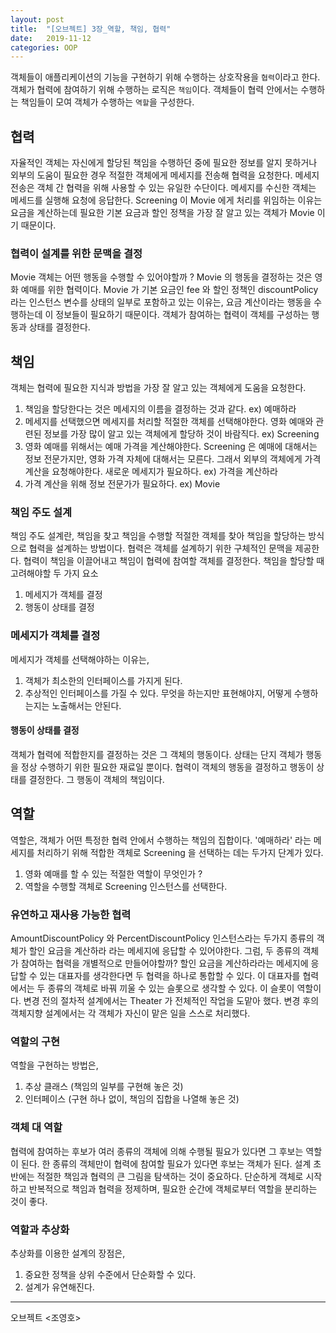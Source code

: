 ```yaml
---
layout: post
title:  "[오브젝트] 3장_역할, 책임, 협력"
date:   2019-11-12
categories: OOP
---
```


객체들이 애플리케이션의 기능을 구현하기 위해 수행하는 상호작용을 `협력`이라고 한다. 
객체가 협력에 참여하기 위해 수행하는 로직은 `책임`이다. 
객체들이 협력 안에서는 수행하는 책임들이 모여 객체가 수행하는 `역할`을 구성한다.

## 협력

자율적인 객체는 자신에게 할당된 책임을 수행하던 중에 필요한 정보를 알지 못하거나 외부의 도움이 필요한 경우 적절한 객체에게 메세지를 전송해 협력을 요청한다. 
메세지 전송은 객체 간 협력을 위해 사용할 수 있는 유일한 수단이다. 
메세지를 수신한 객체는 메세드를 실행해 요청에 응답한다. 
Screening 이 Movie 에게 처리를 위임하는 이유는 요금을 계산하는데 필요한 기본 요금과 할인 정책을 가장 잘 알고 있는 객체가 Movie 이기 때문이다.

### 협력이 설계를 위한 문맥을 결정
Movie 객체는 어떤 행동을 수행할 수 있어야할까 ?
Movie 의 행동을 결정하는 것은 영화 예매를 위한 협력이다.
Movie 가 기본 요금인 fee 와 할인 정책인 discountPolicy 라는 인스턴스 변수를 상태의 일부로 포함하고 있는 이유는, 요금 계산이라는 행동을 수행하는데 이 정보들이 필요하기 때문이다.
객체가 참여하는 협력이 객체를 구성하는 행동과 상태를 결정한다.

## 책임

객체는 협력에 필요한 지식과 방법을 가장 잘 알고 있는 객체에게 도움을 요청한다. 

1. 책임을 할당한다는 것은 메세지의 이름을 결정하는 것과 같다. ex) 예매하라
2. 메세지를 선택했으면 메세지를 처리할 적절한 객체를 선택해야한다. 영화 예매와 관련된 정보를 가장 많이 알고 있는 객체에게 할당하 것이 바람직다. ex) Screening
3. 영화 예매를 위해서는 예매 가격을 계산해야한다. Screening 은 예매에 대해서는 정보 전문가지만, 영화 가격 자체에 대해서는 모른다. 그래서 외부의 객체에게 가격 계산을 요청해야한다. 새로운 메세지가 필요하다. ex) 가격을 계산하라
4. 가격 계산을 위해 정보 전문가가 필요하다. ex) Movie

### 책임 주도 설계

책임 주도 설계란, 책임을 찾고 책임을 수행할 적절한 객체를 찾아 책임을 할당하는 방식으로 협력을 설계하는 방법이다.
협력은 객체를 설계하기 위한 구체적인 문맥을 제공한다. 협력이 책임을 이끌어내고 책임이 협력에 참여할 객체를 결정한다.
책임을 할당할 때 고려해야할 두 가지 요소

1. 메세지가 객체를 결정
2. 행동이 상태를 결정

### 메세지가 객체를 결정

메세지가 객체를 선택해야하는 이유는,

1. 객체가 최소한의 인터페이스를 가지게 된다. 
2. 추상적인 인터페이스를 가질 수 있다. 무엇을 하는지만 표현해야지, 어떻게 수행하는지는 노출해서는 안된다.

#### 행동이 상태를 결정

객체가 협력에 적합한지를 결정하는 것은 그 객체의 행동이다. 
상태는 단지 객체가 행동을 정상 수행하기 위한 필요한 재료일 뿐이다.
협력이 객체의 행동을 결정하고 행동이 상태를 결정한다. 
그 행동이 객체의 책임이다.

## 역할

역할은, 객체가 어떤 특정한 협력 안에서 수행하는 책임의 집합이다.
'예매하라' 라는 메세지를 처리하기 위해 적합한 객체로 Screening 을 선택하는 데는 두가지 단계가 있다.

1. 영화 예매를 할 수 있는 적절한 역할이 무엇인가 ?
2. 역할을 수행할 객체로 Screening 인스턴스를 선택한다.

### 유연하고 재사용 가능한 협력

AmountDiscountPolicy 와 PercentDiscountPolicy 인스턴스라는 두가지 종류의 객체가 할인 요금을 계산하라 라는 메세지에 응답할 수 있어야한다. 
그럼, 두 종류의 객체가 참여하는 협력을 개별적으로 만들어야할까?
할인 요금을 계산하라라는 메세지에 응답할 수 있는 대표자를 생각한다면 두 협력을 하나로 통합할 수 있다. 
이 대표자를 협력에서는 두 종류의 객체로 바꿔 끼울 수 있는 슬롯으로 생각할 수 있다. 이 슬롯이 역할이다.
변경 전의 절차적 설계에서는 Theater 가 전체적인 작업을 도맡아 했다. 변경 후의 객체지향 설계에서는 각 객체가 자신이 맡은 일을 스스로 처리했다. 

### 역할의 구현

역할을 구현하는 방법은,

1. 추상 클래스 (책임의 일부를 구현해 놓은 것)
2. 인터페이스 (구현 하나 없이, 책임의 집합을 나열해 놓은 것)

### 객체 대 역할

협력에 참여하는 후보가 여러 종류의 객체에 의해 수행될 필요가 있다면 그 후보는 역할이 된다. 
한 종류의 객체만이 협력에 참여할 필요가 있다면 후보는 객체가 된다.
설계 초반에는 적절한 책임과 협력의 큰 그림을 탐색하는 것이 중요하다. 
단순하게 객체로 시작하고 반복적으로 책임과 협력을 정제하며, 필요한 순간에 객체로부터 역할을 분리하는 것이 좋다.

### 역할과 추상화

추상화를 이용한 설계의 장점은,

1. 중요한 정책을 상위 수준에서 단순화할 수 있다.
2. 설계가 유연해진다.

---

오브젝트 <조영호>
